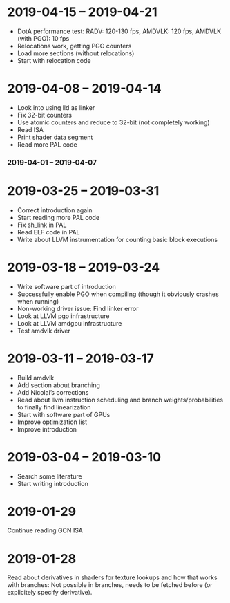 # 2019-04-15 – 2019-04-21
- DotA performance test: RADV: 120-130 fps, AMDVLK: 120 fps, AMDVLK (with PGO): 10 fps
- Relocations work, getting PGO counters
- Load more sections (without relocations)
- Start with relocation code

# 2019-04-08 – 2019-04-14
- Look into using lld as linker
- Fix 32-bit counters
- Use atomic counters and reduce to 32-bit (not completely working)
- Read ISA
- Print shader data segment
- Read more PAL code

### 2019-04-01 – 2019-04-07

# 2019-03-25 – 2019-03-31
- Correct introduction again
- Start reading more PAL code
- Fix sh_link in PAL
- Read ELF code in PAL
- Write about LLVM instrumentation for counting basic block executions

# 2019-03-18 – 2019-03-24
- Write software part of introduction
- Successfully enable PGO when compiling (though it obviously crashes when running)
- Non-working driver issue: Find linker error
- Look at LLVM pgo infrastructure
- Look at LLVM amdgpu infrastructure
- Test amdvlk driver

# 2019-03-11 – 2019-03-17
- Build amdvlk
- Add section about branching
- Add Nicolai’s corrections
- Read about llvm instruction scheduling and branch weights/probabilities to finally find linearization
- Start with software part of GPUs
- Improve optimization list
- Improve introduction

# 2019-03-04 – 2019-03-10
- Search some literature
- Start writing introduction

# 2019-01-29
Continue reading GCN ISA

# 2019-01-28
Read about derivatives in shaders for texture lookups and how that works with branches: Not possible in branches, needs to be fetched before (or explicitely specify derivative).
